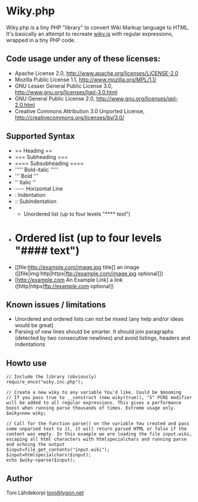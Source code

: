 # Wiky.php

Wiky.php is a tiny PHP "library" to convert Wiki Markup language to HTML.
It's basically an attempt to recreate [wiky.js](https://github.com/tanin47/wiky.js) with regular expressions, wrapped in a tiny PHP code.

## Code usage under any of these licenses:
* Apache License 2.0, http://www.apache.org/licenses/LICENSE-2.0
* Mozilla Public License 1.1, http://www.mozilla.org/MPL/1.1/
* GNU Lesser General Public License 3.0, http://www.gnu.org/licenses/lgpl-3.0.html
* GNU General Public License 2.0, http://www.gnu.org/licenses/gpl-2.0.html
* Creative Commons Attribution 3.0 Unported License, http://creativecommons.org/licenses/by/3.0/

## Supported Syntax
* == Heading ==
* === Subheading ===
* ==== Subsubheading ====
* ''''' Bold-italic '''''
* ''' Bold '''
* '' Italic ''
* ---- Horizontal Line
* : Indentation
* :: Subindentation
* * Unordered list (up to four levels "**** text")
* # Ordered list (up to four levels "#### text")
* [[file:http://example.com/image.jpg title]] an image ([[file|img:http|https|ftp://example.com/image.jpg optional]])
* [http://example.com An Example Link] a link ([http|https|ftp://example.com optional])

## Known issues / limitations
* Unordered and ordered lists can not be mixed (any help and/or ideas would be great)
* Parsing of new lines should be smarter. It should join paragraphs (detected by two consecutive newlines) and avoid listings, headers and indentations

## Howto use
	// Include the library (obviously)
	require_once("wiky.inc.php");
	
	// Create a new wiky to any variable You'd like. Could be $mooming
	// If you pass true to __construct (new wiky(true)), "S" PCRE modifier will be added to all regular expressions. This gives a performance boost when running parse thousands of times. Extreme usage only.
	$wiky=new wiky;
	
	// Call for the function parse() on the variable You created and pass some unparsed text to it, it will return parsed HTML or false if the content was empty. In this example we are loading the file input.wiki, escaping all html characters with htmlspecialchars and running parse and echoing the output
	$input=file_get_contents("input.wiki");
	$input=htmlspecialchars($input);
	echo $wiky->parse($input);

## Author
Toni Lähdekorpi <toni@lygon.net>
